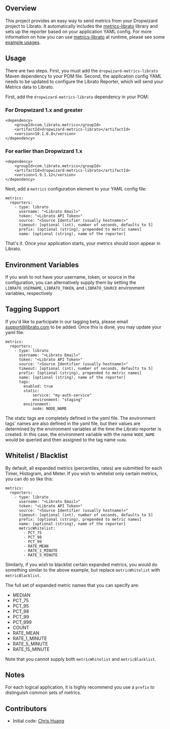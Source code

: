 ## Overview

This project provides an easy way to send metrics from your Dropwizard project to Librato.  It automatically includes the <a href="https://github.com/librato/metrics-librato">metrics-librato</a> library and sets up the reporter based on your application YAML config.  For more information on how you can use <a href="https://github.com/librato/metrics-librato">metrics-librato</a> at runtime, please see some <a href="https://github.com/librato/metrics-librato#fluent-helper">example usages</a>.

## Usage

There are two steps. First, you must add the `dropwizard-metrics-librato` Maven dependency to your POM file. Second,
the application config YAML needs to be updated to configure the Librato Reporter, which will send your Metrics
data to Librato.

First, add the `dropwizard-metrics-librato` dependency in your POM:

### For Dropwizard 1.x and greater

    <dependency>
        <groupId>com.librato.metrics</groupId>
        <artifactId>dropwizard-metrics-librato</artifactId>
        <version>10.1.0.8</version>
    </dependency>

### For earlier than Dropwizard 1.x

    <dependency>
        <groupId>com.librato.metrics</groupId>
        <artifactId>dropwizard-metrics-librato</artifactId>
        <version>1.9.1.12</version>
    </dependency>

Next, add a `metrics` configuration element to your YAML config file:

    metrics:
      reporters:
        - type: librato
          username: "<Librato Email>"
          token: "<Librato API Token>"
          source: "<Source Identifier (usually hostname)>"
          timeout: [optional (int), number of seconds, defaults to 5]
          prefix: [optional (string), prepended to metric names]
          name: [optional (string), name of the reporter]


That's it.  Once your application starts, your metrics should soon appear in Librato.

## Environment Variables

If you wish to not have your username, token, or source in the configuration,
you can alternatively supply them by setting the `LIBRATO_USERNAME`,
`LIBRATO_TOKEN`, and `LIBRATO_SOURCE` environment variables, respectively

## Tagging Support

If you'd like to participate in our tagging beta, please email support@librato.com to be
added.  Once this is done, you may update your yaml file:

    metrics:
      reporters:
        - type: librato
          username: "<Librato Email>"
          token: "<Librato API Token>"
          source: "<Source Identifier (usually hostname)>"
          timeout: [optional (int), number of seconds, defaults to 5]
          prefix: [optional (string), prepended to metric names]
          name: [optional (string), name of the reporter]
          tags:
            enabled: true
            static:
                service: "my-auth-service"
                environment: "staging"
            environment:
                node: NODE_NAME

The static tags are completely defined in the yaml file.  The environment tags' names are also
defined in the yaml file, but their values are determined by the environment variables at the
time the Librato reporter is created.  In this case, the environment variable with the name 
`NODE_NAME` would be queried and then assigned to the tag name `node`.

## Whitelist / Blacklist

By default, all expanded metrics (percentiles, rates) are submitted for each Timer, Histogram,
and Meter.  If you wish to whitelist only certain metrics, you can do so like this:

    metrics:
      reporters:
        - type: librato
          username: "<Librato Email>"
          token: "<Librato API Token>"
          source: "<Source Identifier (usually hostname)>"
          timeout: [optional (int), number of seconds, defaults to 5]
          prefix: [optional (string), prepended to metric names]
          name: [optional (string), name of the reporter]
          metricWhitelist:
          	- PCT_75
          	- PCT_98
          	- PCT_99
          	- RATE_MEAN
          	- RATE_1_MINUTE
          	- RATE_5_MINUTE

 Similarly, if you wish to blacklist certain expanded metrics, you would do something
 similar to the above example, but replace `metricWhitelist` with `metricBlacklist`.

 The full set of expanded metric names that you can specify are:

 * MEDIAN
 * PCT_75
 * PCT_95
 * PCT_98
 * PCT_99
 * PCT_999
 * COUNT
 * RATE_MEAN
 * RATE_1_MINUTE
 * RATE_5_MINUTE
 * RATE_15_MINUTE

 Note that you cannot supply both `metricWhitelist` and `metricBlacklist`.


## Notes

For each logical application, it is highly recommend you use a `prefix` to distinguish common sets of metrics.

## Contributors

* Initial code: [Chris Huang](https://github.com/tianx2)
